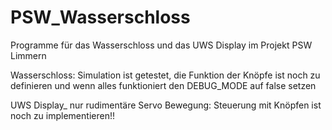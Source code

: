 # PSW_Wasserschloss
Programme für das Wasserschloss und das UWS Display im Projekt PSW Limmern

Wasserschloss: Simulation ist getestet, die Funktion der Knöpfe ist noch zu definieren und wenn alles funktioniert den DEBUG_MODE auf false setzen

UWS Display_ nur rudimentäre Servo Bewegung: Steuerung mit Knöpfen ist noch zu implementieren!!
